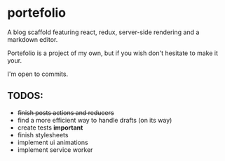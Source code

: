 # portefolio

A blog scaffold featuring react, redux, server-side rendering and a markdown editor.

Portefolio is a project of my own, but if you wish don't hesitate to make it your.

I'm open to commits.

## TODOS:

- ~~finish posts actions and reducers~~
- find a more efficient way to handle drafts (on its way)
- create tests **important**
- finish stylesheets
- implement ui animations
- implement service worker
